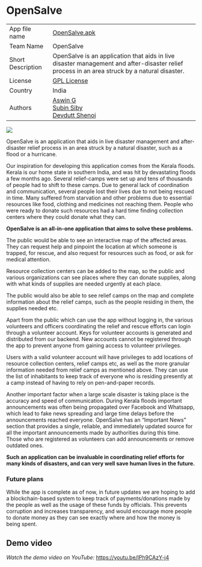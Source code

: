 # OpenSalve

<table>
  <tr>
    <td>
      App file name
    </td>
    <td>
      <a href="https://github.com/agzuniverse/OpenSalve-Android/raw/master/OpenSalve.apk">OpenSalve.apk</a>
    </td>
  </tr>
  <tr>
    <td>
      Team Name
    </td>
    <td>
      OpenSalve
    </td>
  </tr>
  <tr>
    <td>
      Short Description
    </td>
    <td>
      OpenSalve is an application that aids in live disaster management and after-disaster relief process in an area struck by a natural disaster.
    </td>
  </tr>
  <tr>
    <td>
      License
    </td>
    <td>
      <a href="https://github.com/agzuniverse/OpenSalve-Android/blob/master/LICENSE.md">GPL License</a>
    </td>
  </tr>
  <tr>
    <td>
      Country
    </td>
    <td>
      India
    </td>
  </tr>
  <tr>
    <td>
      Authors
    </td>
    <td>
      <a href="https://github.com/agzuniverse">Aswin G</a><br/>
      <a href="https://github.com/subins2000">Subin Siby</a><br/>
      <a href="https://github.com/de-sh">Devdutt Shenoi
    </td>
  </tr>
  </table>
  
 
<img src="https://github.com/agzuniverse/OpenSalve-Android/raw/master/Logo/Feature_graphic.png"/>
      

OpenSalve is an application that aids in live disaster management and after-disaster relief process in an area struck by a natural disaster, such as a flood or a hurricane.

Our inspiration for developing this application comes from the Kerala floods. Kerala is our home state in southern India, and was hit by devastating floods a few months ago. Several relief-camps were set up and tens of thousands of people had to shift to these camps. Due to general lack of coordination and communication, several people lost their lives due to not being rescued in time. Many suffered from starvation and other problems due to essential resources like food, clothing and medicines not reaching them. People who were ready to donate such resources had a hard time finding collection centers where they could donate what they can.

**OpenSalve is an all-in-one application that aims to solve these problems.**

The public would be able to see an interactive map of the affected areas. They can request help and pinpoint the location at which someone is trapped, for rescue, and also request for resources such as food, or ask for medical attention.

Resource collection centers can be added to the map, so the public and various organizations can see places where they can donate supplies, along with what kinds of supplies are needed urgently at each place.

The public would also be able to see relief camps on the map and complete information about the relief camps, such as the people residing in them, the supplies needed etc.

Apart from the public which can use the app without logging in, the various volunteers and officers coordinating the relief and rescue efforts can login through a volunteer account. Keys for volunteer accounts is generated and distributed from our backend. New accounts cannot be registered through the app to prevent anyone from gaining access to volunteer privileges.

Users with a valid volunteer account will have privileges to add locations of resource collection centers, relief camps etc, as well as the more granular information needed from relief camps as mentioned above. They can use the list of inhabitants to keep track of everyone who is residing presently at a camp instead of having to rely on pen-and-paper records.

Another important factor when a large scale disaster is taking place is the accuracy and speed of communication. During Kerala floods important announcements was often being propagated over Facebook and Whatsapp, which lead to fake news spreading and large time delays before the announcements reached everyone. OpenSalve has an “Important News” section that provides a single, reliable, and immediately updated source for all the important announcements made by authorities during this time. Those who are registered as volunteers can add announcements or remove outdated ones.

**Such an application can be invaluable in coordinating relief efforts for many kinds of disasters, and can very well save human lives in the future.**

### Future plans

While the app is complete as of now, in future updates we are hoping to add a blockchain-based system to keep track of payments/donations made by the people as well as the usage of these funds by officials. This prevents corruption and increases transparency, and would encourage more people to donate money as they can see exactly where and how the money is being spent.

## Demo video

*Watch the demo video on YouTube:* https://youtu.be/lPh9CAzY-j4
